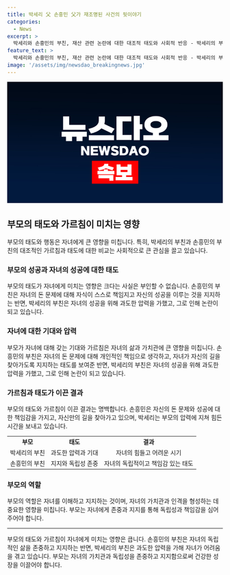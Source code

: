 ```yaml
---
title: 박세리 父 손흥민 父가 재조명된 사건의 뒷이야기
categories:
  - News
excerpt: >
  박세리와 손흥민의 부친, 재산 관련 논란에 대한 대조적 태도와 사회적 반응 - 박세리의 부친 박준철씨와 손흥민의 부친 손웅정씨의 재산 관련 논란과 그들의 태도가 대조적인데, 손부친은 자녀의 독립적인 성공과 행복을 중시하며 현명한 접근을 보였다. 한편, 박 부친은 부적절한 행동과 사업 추진으로 논란을 빚고 있다. 이러한 대조적인 태도와 사회적 반응에 대한 논의가 진행 중이다.
feature_text: >
  박세리와 손흥민의 부친, 재산 관련 논란에 대한 대조적 태도와 사회적 반응 - 박세리의 부친 박준철씨와 손흥민의 부친 손웅정씨의 재산 관련 논란과 그들의 태도가 대조적인데, 손부친은 자녀의 독립적인 성공과 행복을 중시하며 현명한 접근을 보였다. 한편, 박 부친은 부적절한 행동과 사업 추진으로 논란을 빚고 있다. 이러한 대조적인 태도와 사회적 반응에 대한 논의가 진행 중이다.
image: '/assets/img/newsdao_breakingnews.jpg'
---
```


<p><img src="/assets/img/newsdao_breakingnews.jpg" alt="koreaapp 속보" /></p>

<h2 data-ke-size="size26">부모의 태도와 가르침이 미치는 영향</h2>

<p data-ke-size="size16">부모의 태도와 행동은 자녀에게 큰 영향을 미칩니다. 특히, 박세리의 부친과 손흥민의 부친의 대조적인 가르침과 태도에 대한 비교는 사회적으로 큰 관심을 끌고 있습니다.</p>

<h3>부모의 성공과 자녀의 성공에 대한 태도</h3>

<p data-ke-size="size16">부모의 태도가 자녀에게 미치는 영향은 크다는 사실은 부인할 수 없습니다. 손흥민의 부친은 자녀의 돈 문제에 대해 자식이 스스로 책임지고 자신의 성공을 이루는 것을 지지하는 반면, 박세리의 부친은 자녀의 성공을 위해 과도한 압력을 가했고, 그로 인해 논란이 되고 있습니다.</p>

<h3>자녀에 대한 기대와 압력</h3>

<p data-ke-size="size16">부모가 자녀에 대해 갖는 기대와 가르침은 자녀의 삶과 가치관에 큰 영향을 미칩니다. 손흥민의 부친은 자녀의 돈 문제에 대해 개인적인 책임으로 생각하고, 자녀가 자신의 길을 찾아가도록 지지하는 태도를 보여준 반면, 박세리의 부친은 자녀의 성공을 위해 과도한 압력을 가했고, 그로 인해 논란이 되고 있습니다.</p>

<h3>가르침과 태도가 이끈 결과</h3>

<p data-ke-size="size16">부모의 태도와 가르침이 이끈 결과는 명백합니다. 손흥민은 자신의 돈 문제와 성공에 대한 책임감을 가지고, 자신만의 길을 찾아가고 있으며, 박세리는 부모의 압력에 지쳐 힘든 시간을 보내고 있습니다.</p>

<table>
    <tr>
        <td style="text-align: center; height: 17px;"><b>부모</b></td>
        <td style="text-align: center; height: 17px;"><b>태도</b></td>
        <td style="text-align: center; height: 17px;"><b>결과</b></td>
    </tr>
    <tr>
        <td style="text-align: center; height: 17px;">박세리의 부친</td>
        <td style="text-align: center; height: 17px;">과도한 압력과 기대</td>
        <td style="text-align: center; height: 17px;">자녀의 힘들고 어려운 시기</td>
    </tr>
    <tr>
        <td style="text-align: center; height: 17px;">손흥민의 부친</td>
        <td style="text-align: center; height: 17px;">지지와 독립성 존중</td>
        <td style="text-align: center; height: 17px;">자녀의 독립적이고 책임감 있는 태도</td>
    </tr>
</table>

<h3>부모의 역할</h3>

<p data-ke-size="size16">부모의 역할은 자녀를 이해하고 지지하는 것이며, 자녀의 가치관과 인격을 형성하는 데 중요한 영향을 미칩니다. 부모는 자녀에게 존중과 지지를 통해 독립성과 책임감을 심어주어야 합니다.</p>

<hr>

<p data-ke-size="size16">부모의 태도와 가르침이 자녀에게 미치는 영향은 큽니다. 손흥민의 부친은 자녀의 독립적인 삶을 존중하고 지지하는 반면, 박세리의 부친은 과도한 압력을 가해 자녀가 어려움을 겪고 있습니다. 부모는 자녀의 가치관과 독립성을 존중하고 지지함으로써 건강한 성장을 이끌어야 합니다.</p>

